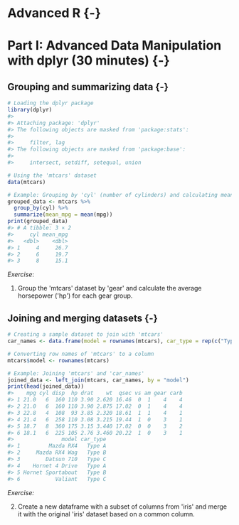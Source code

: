 # Advanced R {-}

# Part I: Advanced Data Manipulation with dplyr (30 minutes) {-}
## Grouping and summarizing data {-}


```r
# Loading the dplyr package
library(dplyr)
#> 
#> Attaching package: 'dplyr'
#> The following objects are masked from 'package:stats':
#> 
#>     filter, lag
#> The following objects are masked from 'package:base':
#> 
#>     intersect, setdiff, setequal, union

# Using the 'mtcars' dataset
data(mtcars)

# Example: Grouping by 'cyl' (number of cylinders) and calculating mean mpg (miles per gallon)
grouped_data <- mtcars %>%
  group_by(cyl) %>%
  summarize(mean_mpg = mean(mpg))
print(grouped_data)
#> # A tibble: 3 × 2
#>     cyl mean_mpg
#>   <dbl>    <dbl>
#> 1     4     26.7
#> 2     6     19.7
#> 3     8     15.1
```
*Exercise*: 

1. Group the 'mtcars' dataset by 'gear' and calculate the average horsepower ('hp') for each gear group.


## Joining and merging datasets {-}


```r
# Creating a sample dataset to join with 'mtcars'
car_names <- data.frame(model = rownames(mtcars), car_type = rep(c("Type A", "Type B", "Type C"), length.out = nrow(mtcars)))

# Converting row names of 'mtcars' to a column
mtcars$model <- rownames(mtcars)

# Example: Joining 'mtcars' and 'car_names'
joined_data <- left_join(mtcars, car_names, by = "model")
print(head(joined_data))
#>    mpg cyl disp  hp drat    wt  qsec vs am gear carb
#> 1 21.0   6  160 110 3.90 2.620 16.46  0  1    4    4
#> 2 21.0   6  160 110 3.90 2.875 17.02  0  1    4    4
#> 3 22.8   4  108  93 3.85 2.320 18.61  1  1    4    1
#> 4 21.4   6  258 110 3.08 3.215 19.44  1  0    3    1
#> 5 18.7   8  360 175 3.15 3.440 17.02  0  0    3    2
#> 6 18.1   6  225 105 2.76 3.460 20.22  1  0    3    1
#>               model car_type
#> 1         Mazda RX4   Type A
#> 2     Mazda RX4 Wag   Type B
#> 3        Datsun 710   Type C
#> 4    Hornet 4 Drive   Type A
#> 5 Hornet Sportabout   Type B
#> 6           Valiant   Type C
```

*Exercise:*

2. Create a new dataframe with a subset of columns from 'iris' and merge it with the original 'iris' dataset based on a common column.

